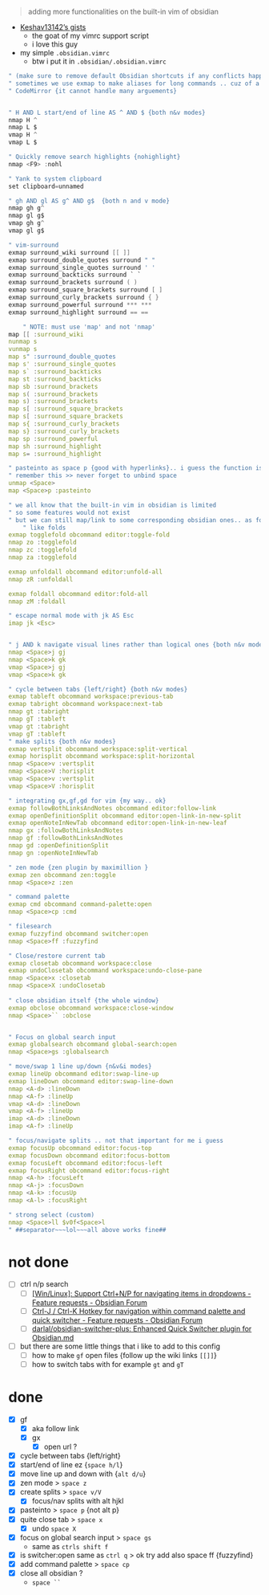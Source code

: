 > adding more functionalities on the built-in vim of obsidian

- [Keshav13142’s gists](https://gist.github.com/Keshav13142)
	- the goat of my vimrc support script
	- i love this guy
- my simple `.obsidian.vimrc`
	- btw i put it in `.obsidian/.obsidian.vimrc`
```c
" (make sure to remove default Obsidian shortcuts if any conflicts happen)
" sometimes we use exmap to make aliases for long commands .. cuz of a bug in
" CodeMirror {it cannot handle many arguements}


" H AND L start/end of line AS ^ AND $ {both n&v modes}
nmap H ^
nmap L $
vmap H ^
vmap L $

" Quickly remove search highlights {nohighlight}
nmap <F9> :nohl

" Yank to system clipboard
set clipboard=unnamed

" gh AND gl AS g^ AND g$  {both n and v mode}
nmap gh g^
nmap gl g$
vmap gh g^
vmap gl g$

" vim-surround
exmap surround_wiki surround [[ ]]
exmap surround_double_quotes surround " "
exmap surround_single_quotes surround ' '
exmap surround_backticks surround ` `
exmap surround_brackets surround ( )
exmap surround_square_brackets surround [ ]
exmap surround_curly_brackets surround { }
exmap surround_powerful surround *** ***
exmap surround_highlight surround == == 

	" NOTE: must use 'map' and not 'nmap'
map [[ :surround_wiki
nunmap s
vunmap s
map s" :surround_double_quotes
map s' :surround_single_quotes
map s` :surround_backticks
map st :surround_backticks
map sb :surround_brackets
map s( :surround_brackets
map s) :surround_brackets
map s[ :surround_square_brackets
map s[ :surround_square_brackets
map s{ :surround_curly_brackets
map s} :surround_curly_brackets
map sp :surround_powerful
map sh :surround_highlight
map s= :surround_highlight

" pasteinto as space p {good with hyperlinks}.. i guess the function is implemented inside main.js of vimrc support plugin .. no? 
" remember this >> never forget to unbind space
unmap <Space>
map <Space>p :pasteinto

" we all know that the built-in vim in obsidian is limited
" so some features would not exist
" but we can still map/link to some corresponding obsidian ones.. as follows
	" like folds
exmap togglefold obcommand editor:toggle-fold
nmap zo :togglefold
nmap zc :togglefold
nmap za :togglefold

exmap unfoldall obcommand editor:unfold-all
nmap zR :unfoldall

exmap foldall obcommand editor:fold-all
nmap zM :foldall

" escape normal mode with jk AS Esc
imap jk <Esc>


" j AND k navigate visual lines rather than logical ones {both n&v modes}
nmap <Space>j gj
nmap <Space>k gk
vmap <Space>j gj
vmap <Space>k gk

" cycle between tabs {left/right} {both n&v modes}
exmap tableft obcommand workspace:previous-tab
exmap tabright obcommand workspace:next-tab
nmap gt :tabright 
nmap gT :tableft 
vmap gt :tabright 
vmap gT :tableft 
" make splits {both n&v modes}
exmap vertsplit obcommand workspace:split-vertical
exmap horisplit obcommand workspace:split-horizontal
nmap <Space>v :vertsplit
nmap <Space>V :horisplit
vmap <Space>v :vertsplit
vmap <Space>V :horisplit

" integrating gx,gf,gd for vim {my way.. ok}
exmap followBothLinksAndNotes obcommand editor:follow-link
exmap openDefinitionSplit obcommand editor:open-link-in-new-split
exmap openNoteInNewTab obcommand editor:open-link-in-new-leaf
nmap gx :followBothLinksAndNotes
nmap gf :followBothLinksAndNotes
nmap gd :openDefinitionSplit
nmap gn :openNoteInNewTab

" zen mode {zen plugin by maximillion }
exmap zen obcommand zen:toggle
nmap <Space>z :zen

" command palette
exmap cmd obcommand command-palette:open
nmap <Space>cp :cmd

" filesearch
exmap fuzzyfind obcommand switcher:open
nmap <Space>ff :fuzzyfind

" Close/restore current tab
exmap closetab obcommand workspace:close
exmap undoClosetab obcommand workspace:undo-close-pane
nmap <Space>x :closetab
nmap <Space>X :undoClosetab
 
" close obsidian itself {the whole window}
exmap obclose obcommand workspace:close-window
nmap <Space>`` :obclose


" Focus on global search input
exmap globalsearch obcommand global-search:open
nmap <Space>gs :globalsearch

" move/swap 1 line up/down {n&v&i modes}
exmap lineUp obcommand editor:swap-line-up
exmap lineDown obcommand editor:swap-line-down
nmap <A-d> :lineDown
nmap <A-f> :lineUp
vmap <A-d> :lineDown
vmap <A-f> :lineUp
imap <A-d> :lineDown
imap <A-f> :lineUp

" focus/navigate splits .. not that important for me i guess
exmap focusUp obcommand editor:focus-top
exmap focusDown obcommand editor:focus-bottom
exmap focusLeft obcommand editor:focus-left
exmap focusRight obcommand editor:focus-right
nmap <A-h> :focusLeft
nmap <A-j> :focusDown
nmap <A-k> :focusUp
nmap <A-l> :focusRight

" strong select (custom)
nmap <Space>ll $v0f<Space>l
" ##separator~~~lol~~~all above works fine##

```

# not done
- [ ]  ctrl n/p search
	- [ ] [[Win/Linux]: Support Ctrl+N/P for navigating items in dropdowns - Feature requests - Obsidian Forum](https://forum.obsidian.md/t/win-linux-support-ctrl-n-p-for-navigating-items-in-dropdowns/6788/17)
	- [ ] [Ctrl-J / Ctrl-K Hotkey for navigation within command palette and quick switcher - Feature requests - Obsidian Forum](https://forum.obsidian.md/t/ctrl-j-ctrl-k-hotkey-for-navigation-within-command-palette-and-quick-switcher/7751/13)
	- [ ] [darlal/obsidian-switcher-plus: Enhanced Quick Switcher plugin for Obsidian.md](https://github.com/darlal/obsidian-switcher-plus)

 - [ ] but there are some little things that i like to add to this config
	- [ ] how to make `gf` open files {follow up the wiki links `[[]]`}
	- [ ] how to switch tabs with for example `gt` and `gT`
# done
- [x] gf
	- [x] aka follow link
	- [x] gx
		- [x] open url ?
- [x] cycle between tabs {left/right}
- [x] start/end of line ez  {`space h/l`}
- [x] move line up and down with {`alt d/u`} 
- [x] zen mode > `space z`
- [x] create splits > `space v/V`
	- [x] focus/nav splits with alt hjkl
- [x] pasteinto > `space p` {not alt p}
- [x] quite close tab > `space x`
	- [x] undo `space X`
- [x] focus on global search input > `space gs`
	- same as `ctrls shift f`
- [x] is switcher:open same as `ctrl q` > ok try add also space ff {fuzzyfind}
- [x] add command palette > `space cp`
- [x] close all obsidian ?
	- `space `` `